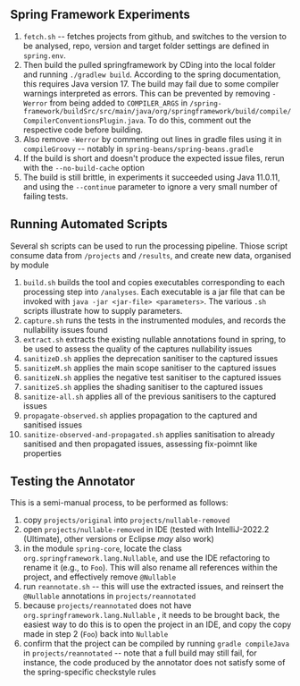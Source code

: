 ## Spring Framework Experiments

1. `fetch.sh` -- fetches projects from github, and switches to the version to be analysed, repo,  version and target folder settings are defined in `spring.env`. 
2. Then build the pulled springframework by CDing into the local folder and running `./gradlew build`. According to the spring documentation, this requires Java version 17. The build may fail due to some compiler warnings interpreted as errors. This can be prevented by removing `-Werror` from being added to `COMPILER_ARGS` in `/spring-framework/buildSrc/src/main/java/org/springframework/build/compile/CompilerConventionsPlugin.java`. To do this, comment out the respective code before building. 
3. Also remove `-Werror` by commenting out lines in gradle files using it in `compileGroovy` -- notably in `spring-beans/spring-beans.gradle`
4. If the build is short and doesn't produce the expected issue files, rerun with the `--no-build-cache` option
3. The build is still brittle, in experiments it succeeded using Java 11.0.11, and using the `--continue` parameter to ignore a very small number of failing tests. 

## Running Automated Scripts

Several sh scripts can be used to run the processing pipeline. Thiose script consume data from `/projects` and `/results`, and create new data, organised by module

1. `build.sh` builds the tool and copies executables corresponding to each processing step into `/analyses`. Each executable is a jar file that can be invoked with `java -jar <jar-file> <parameters>`. The various `.sh` scripts illustrate how to supply parameters.
2. `capture.sh` runs the tests in the instrumented modules, and records the nullability issues found
3. `extract.sh` extracts the existing nullable annotations found in spring, to be used to assess the quality of the captures nullability issues
4. `sanitizeD.sh` applies the deprecation sanitiser to the captured issues
5. `sanitizeM.sh` applies the main scope sanitiser to the captured issues
6. `sanitizeN.sh` applies the negative test sanitiser to the captured issues
7. `sanitizeS.sh` applies the shading sanitiser to the captured issues
8. `sanitize-all.sh` applies all of the previous sanitisers to the captured issues
9. `propagate-observed.sh` applies propagation to the captured and sanitised issues
10. `sanitize-observed-and-propagated.sh` applies sanitisation to already sanitised and then propagated issues, assessing fix-poimnt like properties

## Testing the Annotator

This is a semi-manual process, to be performed as follows:

1. copy `projects/original` into `projects/nullable-removed`
2. open `projects/nullable-removed` in IDE (tested with IntelliJ-2022.2 (Ultimate), other versions or Eclipse *may* also work)
3. in the module `spring-core`, locate the class `org.springframework.lang.Nullable`, and use the IDE refactoring to rename it (e.g., to `Foo`). This will also rename all references within the project, and effectively remove `@Nullable`
4. run `reannotate.sh` -- this will use the extracted issues, and reinsert the `@Nullable` annotations in `projects/reannotated`
5. because `projects/reannotated` does not have `org.springframework.lang.Nullable` , it needs to be brought back, the easiest way to do this is to open the project in an IDE, and copy the copy made in step 2 (`Foo`) back into `Nullable`
6. confirm that the project can be compiled by running `gradle compileJava` in `projects/reannotated` -- note that a full build may still fail, for instance, the code produced by the annotator does not satisfy some of the spring-specific checkstyle rules